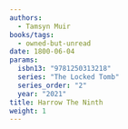 ```yaml
---
authors:
  - Tamsyn Muir
books/tags:
  - owned-but-unread
date: 1800-06-04
params:
  isbn13: "9781250313218"
  series: "The Locked Tomb"
  series_order: "2"
  year: "2021"
title: Harrow The Ninth
weight: 1
---
```


<!--more-->
